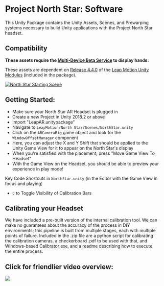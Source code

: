 # Project North Star: Software

This Unity Package contains the Unity Assets, Scenes, and Prewarping systems necessary to build Unity applications with the Project North Star headset.

## Compatibility 

**These assets require the [Multi-Device Beta Service](https://github.com/leapmotion/UnityModules/tree/feat-multi-device/Multidevice%20Service) to display hands.**

These assets are dependent on [Release 4.4.0](https://github.com/leapmotion/UnityModules/pull/1010) of the [Leap Motion Unity Modules](https://github.com/leapmotion/UnityModules) (included in the package). 

[![North Star Starting Scene](/Software/imgs/UnityNorthStarRig.png)](https://github.com/leapmotion/ProjectNorthStar/tree/master/Software)


## Getting Started:
  - Make sure your North Star AR Headset is plugged in
  - Create a new Project in Unity 2018.2 or above
  - Import "LeapAR.unitypackage"
  - Navigate to `LeapMotion/North Star/Scenes/NorthStar.unity`
  - Click on the `ARCameraRig` game object and look for the `WindowOffsetManager` component
  - Here, you can adjust the X and Y Shift that should be applied to the Unity Game View for it to appear on the North Star's display
  - When you're satisfied with the placement; press "Move Game View To Headset"
  - With the Game View on the Headset, you should be able to preview your experience in play mode!
  
  Key Code Shortcuts in `NorthStar.unity` (in the Editor with the Game View in focus and playing)
  - `C` to Toggle Visibility of Calibration Bars


## Calibrating your Headset

We have included a pre-built version of the internal calibration tool.  We can make no guarantees about the accuracy of the process in DIY environments; this pipeline is built from multiple stages, each with multiple points of failure.  Included in the .zip file are a python script for calibrating the calibration cameras, a checkerboard .pdf to be used with that, and Windows-based Calibrator exe, and a readme describing how to execute the entire process.

## Click for friendlier video overview:

[![](http://img.youtube.com/vi/twyUk7MtiHo/0.jpg)](http://www.youtube.com/watch?v=twyUk7MtiHo "Calibration Overview")